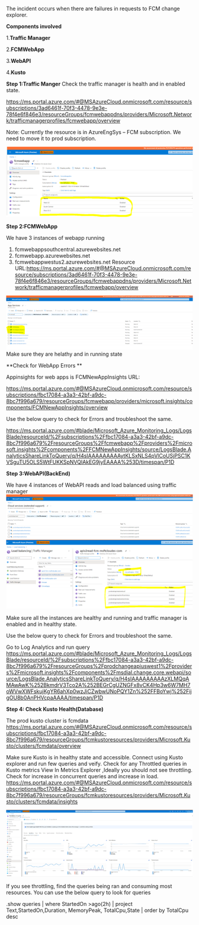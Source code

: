 The incident occurs when there are failures in requests to FCM change explorer. 

**Components involved**

 1.**Traffic Manager**

 2.**FCMWebApp**

 3.**WebAPI**

 4.**Kusto**

**Step 1:Traffic Manger**
Check the traffic manager is health and in enabled state.

https://ms.portal.azure.com/#@MSAzureCloud.onmicrosoft.com/resource/subscriptions/3ad6461f-70f3-4478-9e3e-78f4e6f846e3/resourceGroups/fcmwebappdns/providers/Microsoft.Network/trafficmanagerprofiles/fcmwebapp/overview 

Note: Currently the resource is in AzureEngSys – FCM subscription. We need to move it to prod subscription. 


![ChangeExplorer-TrafficManager](Media/ChangeExplorer-TrafficManager.png)  

**Step 2:FCMWebApp**

We have 3 instances of webapp running 

1. fcmwebappsouthcentral.azurewebsites.net 
2. fcmwebapp.azurewebsites.net 
3. fcmwebappwestus2.azurewebsites.net 
Resource URL:https://ms.portal.azure.com/#@MSAzureCloud.onmicrosoft.com/resource/subscriptions/3ad6461f-70f3-4478-9e3e-78f4e6f846e3/resourceGroups/fcmwebappdns/providers/Microsoft.Network/trafficmanagerprofiles/fcmwebapp/overview 

![ChangeExplorer-WebApps](Media/ChangeExplorer-WebApps.png)  
Make sure they are helathy and in running state 

**Check for WebApp Errors **

Appinsights for web apps is FCMNewAppInsights URL:

 https://ms.portal.azure.com/#@MSAzureCloud.onmicrosoft.com/resource/subscriptions/fbc17084-a3a3-42bf-a9dc-8bc7f996a679/resourceGroups/fcmwebapp/providers/microsoft.insights/components/FCMNewAppInsights/overview

Use the below query to check for Errors and troubleshoot the same. 

https://ms.portal.azure.com/#blade/Microsoft_Azure_Monitoring_Logs/LogsBlade/resourceId/%2Fsubscriptions%2Ffbc17084-a3a3-42bf-a9dc-8bc7f996a679%2FresourceGroups%2Ffcmwebapp%2Fproviders%2Fmicrosoft.insights%2Fcomponents%2FFCMNewAppInsights/source/LogsBlade.AnalyticsShareLinkToQuery/q/H4sIAAAAAAAAAytKLSxNLS4pVlCoUSjPSC1KVSguTU5OLS5WtFUKKSpNVQIAkEG9jyEAAAA%253D/timespan/P1D


**Step 3:WebAPI(BackEnd)**

We have 4 instances of WebAPI reads and load balanced using traffic manager  
![WebAPI-CSES](Media/WebAPI-CSES.png)  
![WebAPI-TrafficManager](Media/WebAPI-TrafficManager.png)  

Make sure all the instances are healthy and running and traffic manager is enabled and in healthy state. 

Use the below query to check for Errors and troubleshoot the same. 

Go to Log Analytics and run query 
https://ms.portal.azure.com/#blade/Microsoft_Azure_Monitoring_Logs/LogsBlade/resourceId/%2Fsubscriptions%2Ffbc17084-a3a3-42bf-a9dc-8bc7f996a679%2FresourceGroups%2Fprodchangeapiuswest1%2Fproviders%2Fmicrosoft.insights%2Fcomponents%2Fmsdial.change.core.webapi/source/LogsBlade.AnalyticsShareLinkToQuery/q/H4sIAAAAAAAAAzXLMQqAMAwAwK%252BkmdrV3Tco2A%252BEGrCgUZNGFx8vCK4Hp3w6W7MH7oWVwXWFskujKgYR6ahXp0wzJiCZwbwUNoPQY1Zn%252FFBoYwj%252FijgOU8b0AnPHVcpaAAAA/timespan/P1D

**Step 4: Check Kusto Health(Database)** 

The prod kusto cluster is fcmdata 
https://ms.portal.azure.com/#@MSAzureCloud.onmicrosoft.com/resource/subscriptions/fbc17084-a3a3-42bf-a9dc-8bc7f996a679/resourceGroups/fcmkustoresources/providers/Microsoft.Kusto/clusters/fcmdata/overview

Make sure Kusto is in healthy state and accessible. Connect using Kusto explorer and run few queries and veify. 
Check for any Throttled queries in Kusto metrics View In Metrics Explorer ,Ideally you should not see throttling.
Check for increase in concurrent queries and increase in load.
https://ms.portal.azure.com/#@MSAzureCloud.onmicrosoft.com/resource/subscriptions/fbc17084-a3a3-42bf-a9dc-8bc7f996a679/resourceGroups/fcmkustoresources/providers/Microsoft.Kusto/clusters/fcmdata/insights

![Kusto-Metrics](Media/Kusto-Metrics.png)  

If you see throttling, find the queries being ran and consuming most resources. You can use the below query to look for queries

.show queries | where StartedOn >ago(2h)
| project Text,StartedOn,Duration, MemoryPeak, TotalCpu,State
| order by TotalCpu desc 